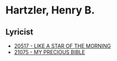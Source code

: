 # Hartzler, Henry B.

## Lyricist

- [20517 - LIKE A STAR OF THE MORNING](/hymns/20517.md)
- [21075 - MY PRECIOUS BIBLE](/hymns/21075.md)

